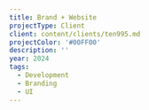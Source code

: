 ```yaml
---
title: Brand + Website
projectType: Client
client: content/clients/ten995.md
projectColor: '#00FF00'
description: ''
year: 2024
tags:
  - Development
  - Branding
  - UI
---
```


